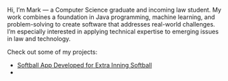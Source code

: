 Hi, I’m Mark — a Computer Science graduate and incoming law student. My work combines a foundation in Java programming, machine learning, and problem-solving to create software that addresses real-world challenges. I’m especially interested in applying technical expertise to emerging issues in law and technology.

Check out some of my projects:
- [Softball App Developed for Extra Inning Softball](https://github.com/ElGuapoMunchie/SoftballApp-Showcase)
- 
